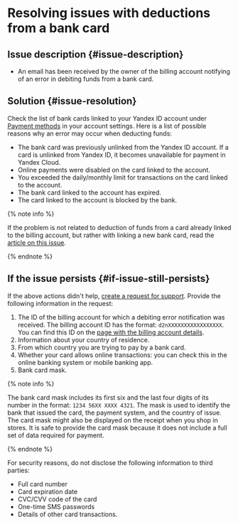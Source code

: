 # Resolving issues with deductions from a bank card


## Issue description {#issue-description}

* An email has been received by the owner of the billing account notifying of an error in debiting funds from a bank card.

## Solution {#issue-resolution}

Check the list of bank cards linked to your Yandex ID account under [Payment methods](https://id.yandex.ru/pay) in your account settings.
Here is a list of possible reasons why an error may occur when deducting funds:

* The bank card was previously unlinked from the Yandex ID account. If a card is unlinked from Yandex ID, it becomes unavailable for payment in Yandex Cloud.
* Online payments were disabled on the card linked to the account.
* You exceeded the daily/monthly limit for transactions on the card linked to the account.
* The bank card linked to the account has expired.
* The card linked to the account is blocked by the bank.

{% note info %}

If the problem is not related to deduction of funds from a card already linked to the billing account, but rather with linking a new bank card, read the [article on this issue](couldnt-link-card.md).

{% endnote %}

## If the issue persists {#if-issue-still-persists}

If the above actions didn't help, [create a request for support](https://console.cloud.yandex.ru/support?section=contact).
Provide the following information in the request:


1. The ID of the billing account for which a debiting error notification was received.
   The billing account ID has the format: `d2nXXXXXXXXXXXXXXXXX`. You can find this ID on the [page with the billing account details](https://console.cloud.yandex.ru/billing/accounts).
2. Information about your country of residence.
3. From which country you are trying to pay by a bank card.
4. Whether your card allows online transactions: you can check this in the online banking system or mobile banking app.
5. Bank card mask.


{% note info %}

The bank card mask includes its first six and the last four digits of its number in the format: `1234 56XX XXXX 4321`.
The mask is used to identify the bank that issued the card, the payment system, and the country of issue.
The card mask might also be displayed on the receipt when you shop in stores.
It is safe to provide the card mask because it does not include a full set of data required for payment.

{% endnote %}

For security reasons, do not disclose the following information to third parties:

* Full card number
* Card expiration date
* CVC/CVV code of the card
* One-time SMS passwords
* Details of other card transactions.
